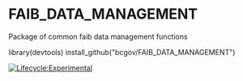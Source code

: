 # FAIB_DATA_MANAGEMENT
Package of common faib data management functions

library(devtools)
install_github("bcgov/FAIB_DATA_MANAGEMENT")


[![Lifecycle:Experimental](https://img.shields.io/badge/Lifecycle-Experimental-339999)](<Redirect-URL>)
